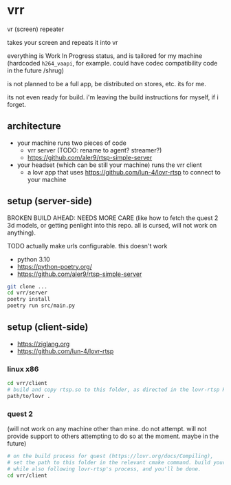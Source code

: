 # vrr

vr (screen) repeater

takes your screen and repeats it into vr

everything is Work In Progress status, and is tailored for my machine (hardcoded `h264_vaapi`,
for example. could have codec compatibility code in the future /shrug)

is not planned to be a full app, be distributed on stores, etc. its for me.

its not even ready for build. i'm leaving the build instructions for myself,
if i forget.

## architecture

- your machine runs two pieces of code
  - vrr server (TODO: rename to agent? streamer?)
  - https://github.com/aler9/rtsp-simple-server
- your headset (which can be still your machine) runs the vrr client
  - a lovr app that uses https://github.com/lun-4/lovr-rtsp to connect to your machine

## setup (server-side)

BROKEN BUILD AHEAD: NEEDS MORE CARE (like how to fetch the quest 2 3d models,
or getting penlight into this repo. all is cursed, will not work on anything).

TODO actually make urls configurable. this doesn't work

- python 3.10
- https://python-poetry.org/
- https://github.com/aler9/rtsp-simple-server

```sh
git clone ...
cd vrr/server
poetry install
poetry run src/main.py
```

## setup (client-side)

- https://ziglang.org
- https://github.com/lun-4/lovr-rtsp

### linux x86

```sh
cd vrr/client
# build and copy rtsp.so to this folder, as directed in the lovr-rtsp README
path/to/lovr .
```

### quest 2

(will not work on any machine other than mine. do not attempt. will not provide
support to others attempting to do so at the moment. maybe in the future)

```sh
# on the build process for quest (https://lovr.org/docs/Compiling),
# set the path to this folder in the relevant cmake command. build your apk
# while also following lovr-rtsp's process, and you'll be done.
cd vrr/client
```
